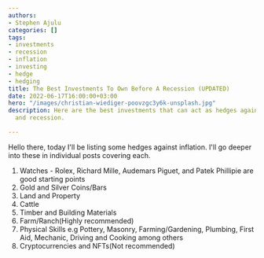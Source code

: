 ```yaml
---
authors:
- Stephen Ajulu
categories: []
tags:
- investments
- recession
- inflation
- investing
- hedge
- hedging
title: The Best Investments To Own Before A Recession (UPDATED)
date: 2022-06-17T16:00:00+03:00
hero: "/images/christian-wiediger-poovzgc3y6k-unsplash.jpg"
description: Here are the best investments that can act as hedges against inflation
  and recession.

---
```

Hello there, today I'll be listing some hedges against inflation. I'll go deeper into these in individual posts covering each.

1. Watches - Rolex, Richard Mille, Audemars Piguet, and Patek Phillipie are good starting points
2. Gold and Silver Coins/Bars
3. Land and Property
4. Cattle
5. Timber and Building Materials
6. Farm/Ranch(Highly recommended)
7. Physical Skills e.g Pottery, Masonry, Farming/Gardening, Plumbing, First Aid, Mechanic, Driving and Cooking among others
8. Cryptocurrencies and NFTs(Not recommended)